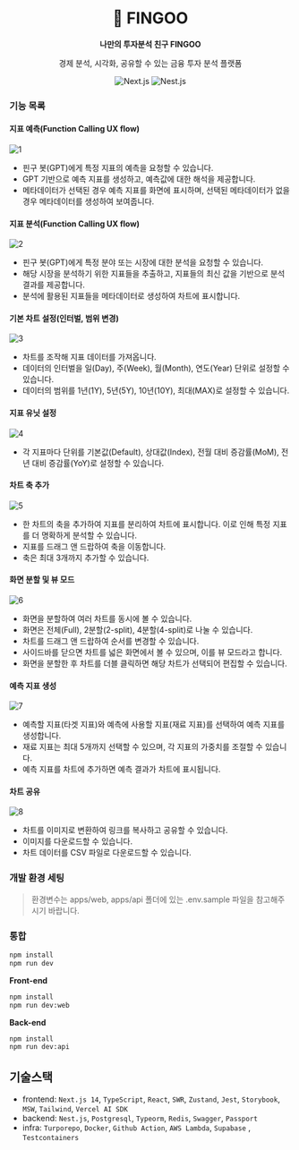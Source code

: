 <div align="center" >

# 🐧 FINGOO

**나만의 투자분석 친구 FINGOO**

경제 분석, 시각화, 공유할 수 있는 금융 투자 분석 플랫폼

![Next.js](https://img.shields.io/badge/Next.js-v14-000000?style=flat-square&logo=Next.js&logoColor=white)
![Nest.js](https://img.shields.io/badge/nestjs-v14-E0234E?style=flat-square&logo=nestjs&logoColor=white)

</div>

### 기능 목록

#### 지표 예측(Function Calling UX flow)

![1](https://github.com/user-attachments/assets/8ef04fe0-53fb-4aee-9674-89dcf94b807d)

- 핀구 봇(GPT)에게 특정 지표의 예측을 요청할 수 있습니다.
- GPT 기반으로 예측 지표를 생성하고, 예측값에 대한 해석을 제공합니다.
- 메타데이터가 선택된 경우 예측 지표를 화면에 표시하며, 선택된 메타데이터가 없을 경우 메타데이터를 생성하여 보여줍니다.

#### 지표 분석(Function Calling UX flow)

![2](https://github.com/user-attachments/assets/18b21ff4-18a5-4ea6-aa4e-67dfb9cc8496)

- 핀구 봇(GPT)에게 특정 분야 또는 시장에 대한 분석을 요청할 수 있습니다.
- 해당 시장을 분석하기 위한 지표들을 추출하고, 지표들의 최신 값을 기반으로 분석 결과를 제공합니다.
- 분석에 활용된 지표들을 메타데이터로 생성하여 차트에 표시합니다.

#### 기본 차트 설정(인터벌, 범위 변경)

![3](https://github.com/user-attachments/assets/c2fa6391-4cd6-492a-8dd6-5c536fb0deb6)

- 차트를 조작해 지표 데이터를 가져옵니다.
- 데이터의 인터벌을 일(Day), 주(Week), 월(Month), 연도(Year) 단위로 설정할 수 있습니다.
- 데이터의 범위를 1년(1Y), 5년(5Y), 10년(10Y), 최대(MAX)로 설정할 수 있습니다.

#### 지표 유닛 설정

![4](https://github.com/user-attachments/assets/56e60219-39df-4ad7-ae0f-a32b56a2cb7e)

- 각 지표마다 단위를 기본값(Default), 상대값(Index), 전월 대비 증감률(MoM), 전년 대비 증감률(YoY)로 설정할 수 있습니다.

#### 차트 축 추가

![5](https://github.com/user-attachments/assets/f4631fe0-3185-4084-9bc3-fb9c7caf09b8)

- 한 차트의 축을 추가하여 지표를 분리하여 차트에 표시합니다. 이로 인해 특정 지표를 더 명확하게 분석할 수 있습니다.
- 지표를 드래그 앤 드랍하여 축을 이동합니다.
- 축은 최대 3개까지 추가할 수 있습니다.

#### 화면 분할 및 뷰 모드

![6](https://github.com/user-attachments/assets/ac8de1dd-3009-4e15-ad30-d0fe754b349b)

- 화면을 분할하여 여러 차트를 동시에 볼 수 있습니다.
- 화면은 전체(Full), 2분할(2-split), 4분할(4-split)로 나눌 수 있습니다.
- 차트를 드래그 앤 드랍하여 순서를 변경할 수 있습니다.
- 사이드바를 닫으면 차트를 넓은 화면에서 볼 수 있으며, 이를 뷰 모드라고 합니다.
- 화면을 분할한 후 차트를 더블 클릭하면 해당 차트가 선택되어 편집할 수 있습니다.

#### 예측 지표 생성

![7](https://github.com/user-attachments/assets/26228bec-c95f-4884-8041-8898f910f10b)

- 예측할 지표(타겟 지표)와 예측에 사용할 지표(재료 지표)를 선택하여 예측 지표를 생성합니다.
- 재료 지표는 최대 5개까지 선택할 수 있으며, 각 지표의 가중치를 조절할 수 있습니다.
- 예측 지표를 차트에 추가하면 예측 결과가 차트에 표시됩니다.

#### 차트 공유

![8](https://github.com/user-attachments/assets/088c56d3-80c5-410f-a129-8cd91f3a42cd)

- 차트를 이미지로 변환하여 링크를 복사하고 공유할 수 있습니다.
- 이미지를 다운로드할 수 있습니다.
- 차트 데이터를 CSV 파일로 다운로드할 수 있습니다.

### 개발 환경 세팅

> 환경변수는 apps/web, apps/api 폴더에 있는 .env.sample 파일을 참고해주시기 바랍니다.

### 통합

```bash
npm install
npm run dev
```

**Front-end**

```bash
npm install
npm run dev:web
```

**Back-end**

```bash
npm install
npm run dev:api
```

## 기술스택

- frontend: `Next.js 14`, `TypeScript`, `React`, `SWR`, `Zustand`, `Jest`, `Storybook`, `MSW`, `Tailwind`, `Vercel AI SDK`
- backend: `Nest.js`, `Postgresql`, `Typeorm`, `Redis`, `Swagger`, `Passport`
- infra: `Turporepo`, `Docker`, `Github Action`, `AWS Lambda`, `Supabase` , `Testcontainers`



